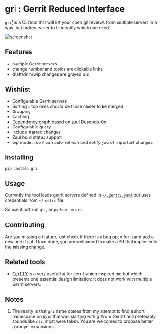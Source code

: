 # gri : Gerrit Reduced Interface

`gri`[¹](#f11) is a CLI tool that will list your open git reviews from multiple servers
in a way that makes easier to to identify which one need.

![screenshot](https://repository-images.githubusercontent.com/205845628/4a76fd00-ce23-11e9-8d12-162184df41c5)

## Features
* multiple Gerrit servers
* change number and topics are clickable links
* draft/dnm/wip changes are grayed out

## Wishlist

* Configurable Gerrit servers
* Sorting :: top ones should be those closer to be merged
* Grouping
* Caching
* Dependency graph based on zuul Depends-On
* Configurable query
* Include starred changes
* Zuul build status support
* top mode :: so it can auto-refresh and notify you of important changes

## Installing
```
pip install gri
```

## Usage
Currently the tool loads gerrit servers defined in [`~/.gertty.yaml`][1] but
uses credentials from `~/.netrc` file.

So use it just run `gli`, or `python -m gri`.

## Contributing
Are you missing a feature, just check if there is a bug open for it and add
a new one if not. Once done, you are welcomed to make a PR that implements
the missing change.

## Related tools
* [GerTTY](https://github.com/openstack/gertty) is a very useful tui for gerrit
which inspired me but which presents one essential design limitation: it does
not work with multiple Gerrit servers.

## Notes
1. <span id="f1"></span> The reality is that `gri` name comes from my attempt to
find a short namespace on pypi that was starting with g (from Gerrit) and
preferably sounds like `cli`, most were taken. You are welcomed to propose
better acronym expansions.

[1]: https://github.com/openstack/gertty/tree/master/examples
